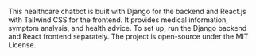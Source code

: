 This healthcare chatbot is built with Django for the backend and React.js with Tailwind CSS for the frontend. It provides medical information, symptom analysis, and health advice. To set up, run the Django backend and React frontend separately. The project is open-source under the MIT License.

